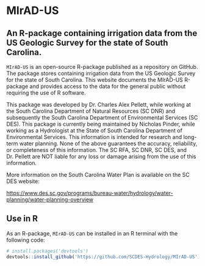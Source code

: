 <!-- README.md is generated from README.Rmd. Please edit that file -->

# MIrAD-US

## An R-package containing irrigation data from the US Geologic Survey for the state of South Carolina.

`MIrAD-US` is an open-source R-package published as a repository on
GitHub. The package stores containing irrigation data from the US Geologic
Survey for the state of South Carolina. This website documents the MIrAD-US
R-package and provides access to the data for the general public without
requiring the use of R software.

This package was developed by Dr. Charles Alex Pellett, while working at
the South Carolina Department of Natural Resources (SC DNR) and
subsequently the South Carolina Department of Environmental Services (SC
DES). This package is currently being maintained by Nicholas Pinder, while
working as a Hydrologist at the State of South Carolina Department of 
Environmental Services. This information is intended for research and long-term water
planning. None of the above guarantees the accuracy, reliability, or
completeness of this information. The SC RFA, SC DNR, SC DES, and
Dr. Pellett are NOT liable for any loss or damage arising from the use
of this information.


More information on the South Carolina Water Plan is available on the SC
DES website:

<https://www.des.sc.gov/programs/bureau-water/hydrology/water-planning/water-planning-overview>


## Use in R

As an R-package, `MIrAD-US` can be installed in an R terminal with
the following code:

``` r
# install.packages('devtools') 
devtools::install_github('https://github.com/SCDES-Hydrology/MIrAD-US')
```
